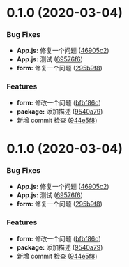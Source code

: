 # 0.1.0 (2020-03-04)

### Bug Fixes

- **App.js:** 修复一个问题 ([46905c2](https://github.com/yuanguandong/recompose/commit/46905c28c903333c5df63a0ac876f19d5cfdb6e3))
- **App.js:** 测试 ([69576f6](https://github.com/yuanguandong/recompose/commit/69576f62ec4a596de9b45ea43fe74eb1b452f9ec))
- **form:** 修复一个问题 ([295b9f8](https://github.com/yuanguandong/recompose/commit/295b9f84495763da7ff5e71cfbb2ce204d2dfab0))

### Features

- **form:** 修改一个问题 ([bfbf86d](https://github.com/yuanguandong/recompose/commit/bfbf86d45d9b052a70e5b4e989491714e88a35ee))
- **package:** 添加描述 ([9540a79](https://github.com/yuanguandong/recompose/commit/9540a79764a5065efb00eb22b35c716f333b65f5))
- 新增 commit 检查 ([944e5f8](https://github.com/yuanguandong/recompose/commit/944e5f8baa6cece3575b2237b754243346deb6d1))

# 0.1.0 (2020-03-04)

### Bug Fixes

- **App.js:** 修复一个问题 ([46905c2](https://github.com/yuanguandong/recompose/commit/46905c28c903333c5df63a0ac876f19d5cfdb6e3))
- **App.js:** 测试 ([69576f6](https://github.com/yuanguandong/recompose/commit/69576f62ec4a596de9b45ea43fe74eb1b452f9ec))
- **form:** 修复一个问题 ([295b9f8](https://github.com/yuanguandong/recompose/commit/295b9f84495763da7ff5e71cfbb2ce204d2dfab0))

### Features

- **form:** 修改一个问题 ([bfbf86d](https://github.com/yuanguandong/recompose/commit/bfbf86d45d9b052a70e5b4e989491714e88a35ee))
- **package:** 添加描述 ([9540a79](https://github.com/yuanguandong/recompose/commit/9540a79764a5065efb00eb22b35c716f333b65f5))
- 新增 commit 检查 ([944e5f8](https://github.com/yuanguandong/recompose/commit/944e5f8baa6cece3575b2237b754243346deb6d1))
